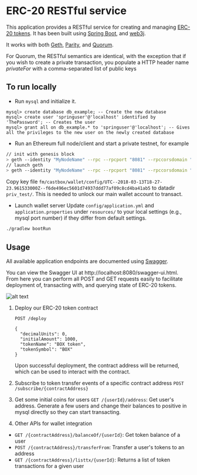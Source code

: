 # ERC-20 RESTful service

This application provides a RESTful service for creating and managing 
[ERC-20 tokens](https://github.com/ethereum/EIPs/issues/20). 
It has been built using [Spring Boot](https://projects.spring.io/spring-boot/), and 
[web3j](https://web3j.io).

It works with both [Geth](https://github.com/ethereum/go-ethereum), 
[Parity](https://github.com/paritytech/parity), and 
[Quorum](https://github.com/jpmorganchase/quorum).

For Quorum, the RESTful semantics are identical, with the exception that if you wish to create 
a private transaction, you populate a HTTP header name *privateFor* with a comma-separated
list of public keys


## To run locally
- Run `mysql` and initialize it.
```
mysql> create database db_example; -- Create the new database
mysql> create user 'springuser'@'localhost' identified by 'ThePassword'; -- Creates the user
mysql> grant all on db_example.* to 'springuser'@'localhost'; -- Gives all the privileges to the new user on the newly created database
```

- Run an Ethereum full node/client and start a private testnet, for example
```bash
// init with genesis block
> geth --identity "MyNodeName" --rpc --rpcport "8081" --rpccorsdomain "*" --datadir priv_test --port "30303" --nodiscover --rpcapi "db,eth,net,web3,personal" --networkid 1999 init path/to/fm/castbox/wallet/config/CustomGenesis.json
// launch geth
> geth --identity "MyNodeName" --rpc --rpcport "8081" --rpccorsdomain "*" --datadir priv_test --port "30303" --nodiscover --rpcapi "db,eth,net,web3,personal" --networkid 1999
```
Copy key file `fm/castbox/wallet/config/UTC--2018-03-13T18-27-23.961533000Z--f6de496ec5601d74937ddd77af09c8cd4ba41ab5` to datadir `priv_test/`. This is needed to unlock our main wallet account to transact.

- Launch wallet server
Update `config/application.yml` and `application.properties` under `resources/` to your local settings (e.g., mysql port number) if they differ from default settings.
```bash
./gradlew bootRun
```

## Usage

All available application endpoints are documented using [Swagger](http://swagger.io/).

You can view the Swagger UI at http://localhost:8080/swagger-ui.html. From here you
can perform all POST and GET requests easily to facilitate deployment of, transacting 
with, and querying state of ERC-20 tokens.

![alt text](https://github.com/blk-io/erc20-rest-service/raw/master/images/full-swagger-ui.png "Swagger UI screen capture")

1. Deploy our ERC-20 token contract

    `POST /deploy`
    ```
    {
      "decimalUnits": 0,
      "initialAmount": 1000,
      "tokenName": "BOX token",
      "tokenSymbol": "BOX"
    }
    ```
    Upon successful deployment, the contract address will be returned, which can be used to interact with the contract.
1. Subscribe to token transfer events of a specific contract address
`POST /subscribe/{contractAddress}`
1. Get some initial coins for users
    `GET /{userId}/address`: Get user's address. Generate a few users and change their balances to positive in mysql directly so they can start transacting.
1. Other APIs for wallet integration
- `GET /{contractAddress}/balanceOf/{userId}`: Get token balance of a user
- `POST /{contractAddress}/transferFrom`: Transfer a user's tokens to an address
- `GET /{contractAddress}/listtx/{userId}`: Returns a list of token transactions for a given user